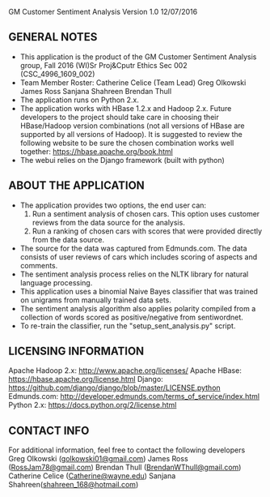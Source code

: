 GM Customer Sentiment Analysis 
Version 1.0 
12/07/2016


GENERAL NOTES
-------------------------------------------
- This application is the product of the GM Customer Sentiment Analysis group,
Fall 2016 (WI)Sr Proj&Cputr Ethics Sec 002 (CSC_4996_1609_002)
- Team Member Roster:
    Catherine Celice (Team Lead)
    Greg Olkowski
    James Ross
    Sanjana Shahreen
    Brendan Thull
- The application runs on Python 2.x. 
- The application works with HBase 1.2.x and Hadoop 2.x. Future developers to the project should take care in choosing their HBase/Hadoop version combinations (not all versions of HBase are supported by all versions of Hadoop). It is suggested to review the following website to be sure the chosen combination works well together: https://hbase.apache.org/book.html
- The webui relies on the Django framework (built with python)
   

ABOUT THE APPLICATION
-------------------------------------------
- The application provides two options, the end user can:
    1) Run a sentiment analysis of chosen cars. This option uses customer reviews from the data source for the analysis.
    2) Run a ranking of chosen cars with scores that were provided directly from the data source.
- The source for the data was captured from Edmunds.com. The data consists of user reviews 
  of cars which includes scoring of aspects and comments.
- The sentiment analysis process relies on the NLTK library for natural language processing. 
- This application uses a binomial Naive Bayes classifier that was trained on unigrams from manually trained data sets. 
- The sentiment analysis algorithm also applies polarity compiled from a collection of words scored as positive/negative from sentiwordnet.
- To re-train the classifier, run the "setup_sent_analysis.py" script.


LICENSING INFORMATION
-------------------------------------------
Apache Hadoop 2.x: http://www.apache.org/licenses/
Apache HBase: https://hbase.apache.org/license.html
Django: https://github.com/django/django/blob/master/LICENSE.python
Edmunds.com: http://developer.edmunds.com/terms_of_service/index.html
Python 2.x: https://docs.python.org/2/license.html


CONTACT INFO 
-------------------------------------------
For additional information, feel free to contact the following developers
Greg Olkowski (golkowski01@gmail.com)
James Ross (RossJam78@gmail.com)
Brendan Thull (BrendanWThull@gmail.com)
Catherine Celice (Catherine@wayne.edu)
Sanjana Shahreen(shahreen_168@hotmail.com)
  
